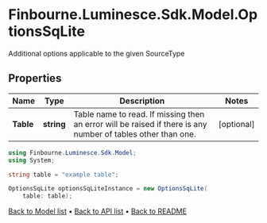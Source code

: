 # Finbourne.Luminesce.Sdk.Model.OptionsSqLite
Additional options applicable to the given SourceType

## Properties

Name | Type | Description | Notes
------------ | ------------- | ------------- | -------------
**Table** | **string** | Table name to read.  If missing then an error will be raised if there is any number of tables other than one. | [optional] 

```csharp
using Finbourne.Luminesce.Sdk.Model;
using System;

string table = "example table";

OptionsSqLite optionsSqLiteInstance = new OptionsSqLite(
    table: table);
```

[Back to Model list](../README.md#documentation-for-models) &#8226; [Back to API list](../README.md#documentation-for-api-endpoints) &#8226; [Back to README](../README.md)
